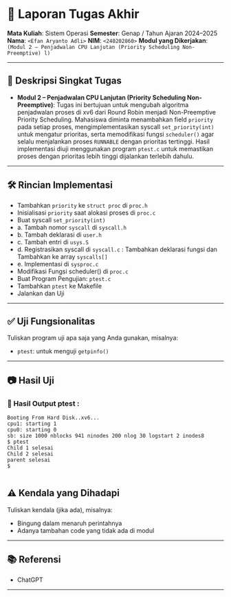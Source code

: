# 📝 Laporan Tugas Akhir

**Mata Kuliah**: Sistem Operasi
**Semester**: Genap / Tahun Ajaran 2024–2025
**Nama**: `<Efan Aryanto Adli>`
**NIM**: `<240202860>`
**Modul yang Dikerjakan**:
`(Modul 2 – Penjadwalan CPU Lanjutan (Priority Scheduling Non-Preemptive)
l)`

---

## 📌 Deskripsi Singkat Tugas

* **Modul 2 – Penjadwalan CPU Lanjutan (Priority Scheduling Non-Preemptive)**:
Tugas ini bertujuan untuk mengubah algoritma penjadwalan proses di xv6 dari Round Robin menjadi Non-Preemptive Priority Scheduling. Mahasiswa diminta menambahkan field `priority` pada setiap proses, mengimplementasikan syscall `set_priority(int)` untuk mengatur prioritas, serta memodifikasi fungsi `scheduler()` agar selalu menjalankan proses `RUNNABLE` dengan prioritas tertinggi. Hasil implementasi diuji menggunakan program `ptest.c` untuk memastikan proses dengan prioritas lebih tinggi dijalankan terlebih dahulu.
---

## 🛠️ Rincian Implementasi
* Tambahkan `priority` ke `struct proc` di `proc.h`
* Inisialisasi `priority` saat alokasi proses di `proc.c`
* Buat syscall `set_priority(int)`
* a. Tambah nomor `syscall` di `syscall.h`
* b. Tambah deklarasi di `user.h`
* c. Tambah entri di `usys.S`
* d. Registrasikan syscall di `syscall.c` : Tambahkan deklarasi fungsi dan Tambahkan       ke array `syscalls[]`
* e. Implementasi di `sysproc.c`
* Modifikasi Fungsi scheduler() di `proc.c`
* Buat Program Pengujian: `ptest.c`
* Tambahkan `ptest` ke Makefile
* Jalankan dan Uji
---

## ✅ Uji Fungsionalitas

Tuliskan program uji apa saja yang Anda gunakan, misalnya:

* `ptest`: untuk menguji `getpinfo()`

---

## 📷 Hasil Uji

### 📍 Hasil Output ptest :

```
Booting From Hard Disk..xv6...
cpu1: starting 1
cpu0: starting 0
sb: size 1000 nblocks 941 ninodes 200 nlog 30 logstart 2 inodes8
$ ptest
Child 1 selesai  
Child 2 selesai
parent selesai
$
  
```

## ⚠️ Kendala yang Dihadapi

Tuliskan kendala (jika ada), misalnya:

* Bingung dalam menaruh perintahnya
* Adanya tambahan code yang tidak ada di modul

---

## 📚 Referensi

* ChatGPT

---
